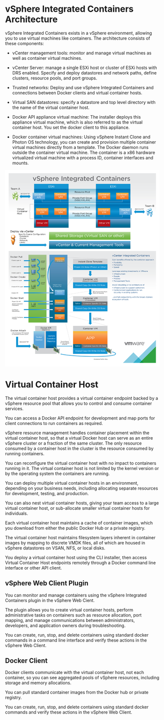 # vSphere Integrated Containers Architecture

vSphere Integrated Containers exists in a vSphere environment, allowing you to use virtual machines like containers. The architecture consists of these components:

- vCenter management tools: monitor and manage virtual machines as well as container virtual machines.

- vCenter Server: manage a single ESXi host or cluster of ESXi hosts with DRS enabled. Specify and deploy datastores and network paths, define clusters, resource pools, and port groups. 

- Trusted networks: Deploy and use vSphere Integrated Containers and connections between Docker clients and virtual container hosts.

- Virtual SAN datastores: specify a datastore and top level directory with the name of the virtual container host.

- Docker API appliance virtual machine: The installer deploys this appliance virtual machine, which is also referred to as the virtual container host. You set the docker client to this appliance.  

- Docker container virtual machines: Using vSphere Instant Clone and Photon OS technology, you can create and provision multiple container virtual machines directly from a template. The Docker daemon runs outside the container virtual machine. The container is a x86 hardware virtualized virtual machine with a process ID, container interfaces and mounts. 
 
![vSphere Integrated Containers Architecture](vSphereContainerArch.png)


# Virtual Container Host

The virtual container host provides a virtual container endpoint backed by a vSphere resource pool that allows you to control and consume container services. 

You can access a Docker API endpoint for development and map ports for client connections to run containers as required.

vSphere resource management handles container placement within the virtual container host, so that a virtual Docker host can serve as an entire vSphere cluster or a fraction of the same cluster. The only resource consumed by a container host in the cluster is the resource consumed by running containers.

You can reconfigure the virtual container host with no impact to containers running in it. The virtual container host is not limited by the kernel version or by the operating system the containers are running.  

You can deploy multiple virtual container hosts in an environment, depending on your business needs, including allocating separate resources for development, testing, and production. 

You can also nest virtual container hosts, giving your team access to a large virtual container host, or sub-allocate smaller virtual container hosts for individuals.

Each virtual container host maintains a cache of container images, which you download from either the public Docker Hub or a private registry. 

The virtual container host maintains filesystem layers inherent in container images by mapping to discrete VMDK files, all of which are housed in vSphere datastores on VSAN, NFS, or local disks.

You deploy a virtual container host using the CLI installer, then access Virtual Container Host endpoints remotely through a Docker command line interface or other API client.

## vSphere Web Client Plugin

You can monitor and manage containers using the vSphere Integrated Containers plugin in the vSphere Web Cient. 

The plugin allows you to create virtual container hosts, perform administrative tasks on containers such as resource allocation, port mapping, and manage communications between administrators, developers, and application owners during troubleshooting.

You can create, run, stop, and delete containers using standard docker commands in a command line interface and verify these actions in the vSphere Web Client.

## Docker Client

Docker clients communicate with the virtual container host, not each container, so you can see aggregated pools of vSphere resources, including storage and memory allocations. 

You can pull standard container images from the Docker hub or private registry.

You can create, run, stop, and delete containers using standard docker commands and verify these actions in the vSphere Web Client.



